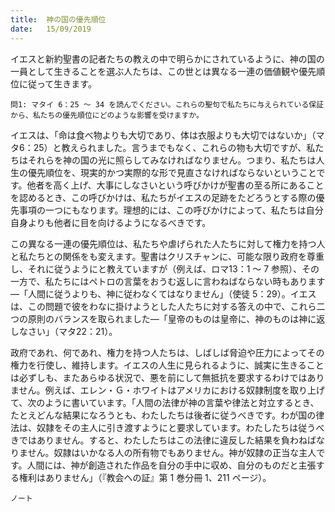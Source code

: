 ```yaml
---
title:  神の国の優先順位
date:   15/09/2019
---
```


イエスと新約聖書の記者たちの教えの中で明らかにされているように、神の国の一員として生きることを選ぶ人たちは、この世とは異なる一連の価値観や優先順位に従って生きます。

`問1: マタイ 6：25 ～ 34 を読んでください。これらの聖句で私たちに与えられている保証から、私たちの優先順位にどのような影響を受けますか。`

イエスは、「命は食べ物よりも大切であり、体は衣服よりも大切ではないか」（マタ6：25）と教えられました。言うまでもなく、これらの物も大切ですが、私たちはそれらを神の国の光に照らしてみなければなりません。つまり、私たちは人生の優先順位を、現実的かつ実際的な形で見直さなければならないということです。他者を高く上げ、大事にしなさいという呼びかけが聖書の至る所にあることを認めるとき、この呼びかけは、私たちがイエスの足跡をたどろうとする際の優先事項の一つにもなります。理想的には、この呼びかけによって、私たちは自分自身よりも他者に目を向けるようになるべきです。

この異なる一連の優先順位は、私たちや虐げられた人たちに対して権力を持つ人と私たちとの関係をも変えます。聖書はクリスチャンに、可能な限り政府を尊重し、それに従うようにと教えていますが（例えば、ロマ13：1 ～ 7 参照）、その一方で、私たちにはペトロの言葉をおうむ返しに言わねばならない時もあります―「人間に従うよりも、神に従わなくてはなりません」（使徒 5：29）。イエスは、この問題で彼をわなに掛けようとした人たちに対する答えの中で、これら二つの原則のバランスを取られました―「皇帝のものは皇帝に、神のものは神に返しなさい」（マタ22：21）。

政府であれ、何であれ、権力を持つ人たちは、しばしば脅迫や圧力によってその権力を行使し、維持します。イエスの人生に見られるように、誠実に生きることは必ずしも、またあらゆる状況で、悪を前にして無抵抗を要求するわけではありません。例えば、エレン・Ｇ・ホワイトはアメリカにおける奴隷制度を取り上げて、次のように書いています。「人間の法律が神の言葉や律法と対立するとき、たとえどんな結果になろうとも、わたしたちは後者に従うべきです。わが国の律法は、奴隷をその主人に引き渡すようにと要求しています。わたしたちは従うべきではありません。すると、わたしたちはこの法律に違反した結果を負わねばなりません。奴隷はいかなる人の所有物でもありません。神が奴隷の正当な主人です。人間には、神が創造された作品を自分の手中に収め、自分のものだと主張する権利はありません」（『教会への証』第 1 巻分冊 1、211 ページ）。

`ノート`